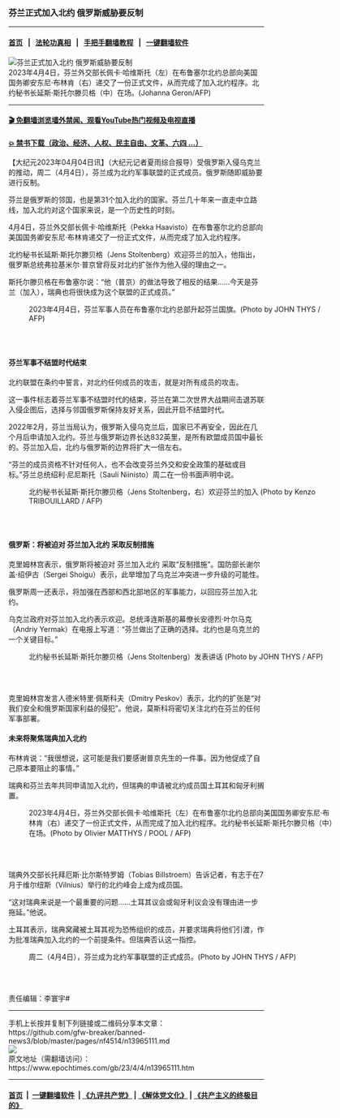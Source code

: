 ### 芬兰正式加入北约 俄罗斯威胁要反制
------------------------

#### [首页](https://github.com/gfw-breaker/banned-news3/blob/master/README.md) &nbsp;&nbsp;|&nbsp;&nbsp; [法轮功真相](https://github.com/begood0513/basic/blob/master/README.md)  &nbsp;&nbsp;|&nbsp;&nbsp; [手把手翻墙教程](https://github.com/gfw-breaker/guides/wiki)  &nbsp;&nbsp;|&nbsp;&nbsp; [一键翻墙软件](https://github.com/gfw-breaker/nogfw/blob/master/README.md)  



<div><img alt="芬兰正式加入北约 俄罗斯威胁要反制" class="attachment-djy_600_400 size-djy_600_400 wp-post-image" src="https://i.epochtimes.com/assets/uploads/2023/04/id13965116-000_33CM2WR-600x400.jpg"/>
<div class="caption">
 2023年4月4日，芬兰外交部长佩卡‧哈维斯托（左）在布鲁塞尔北约总部向美国国务卿安东尼‧布林肯（右）递交了一份正式文件，从而完成了加入北约程序。北约秘书长延斯‧斯托尔滕贝格（中）在场。(Johanna Geron/AFP)
</div></div><hr/>

#### [ 🎬  免翻墙浏览墙外禁闻、观看YouTube热门视频及电视直播](https://github.com/gfw-breaker/HelloWorld)

#### [ 💥  禁书下载（政治、经济、人权、民主自由、文革、六四 ...）](https://github.com/gfw-breaker/books/blob/master/README.md)

<div><p>
 【大纪元2023年04月04日讯】（大纪元记者夏雨综合报导）受俄罗斯入侵乌克兰的推动，周二（4月4日），芬兰成为北约军事联盟的正式成员。俄罗斯随即威胁要进行反制。
</p>
<p>
 芬兰是俄罗斯的邻国，也是第31个加入北约的国家。芬兰几十年来一直走中立路线，加入北约对这个国家来说，是一个历史性的时刻。
</p>
<p>
 4月4日，芬兰外交部长佩卡‧哈维斯托（Pekka Haavisto）在布鲁塞尔北约总部向美国国务卿安东尼‧布林肯递交了一份正式文件，从而完成了加入北约程序。
</p>
<p>
 北约秘书长延斯‧斯托尔滕贝格（Jens Stoltenberg）欢迎芬兰的加入，他指出，俄罗斯总统弗拉基米尔‧普京曾将反对北约扩张作为他入侵的理由之一。
</p>
<p>
 斯托尔滕贝格在布鲁塞尔说：“他（普京）的做法导致了相反的结果……今天是芬兰（加入），瑞典也将很快成为这个联盟的正式成员。”
</p>
<figure aria-describedby="caption-attachment-13965145" class="wp-caption alignnone" id="attachment_13965145" style="width: 600px">
 <ok href="https://i.epochtimes.com/assets/uploads/2023/04/id13965145-000_33CM3RL.jpg" target="_blank">
  <img alt="" class="size-large wp-image-13965145" src="https://i.epochtimes.com/assets/uploads/2023/04/id13965145-000_33CM3RL-600x405.jpg"/>
 </ok>
 <br/><figcaption class="wp-caption-text" id="caption-attachment-13965145">
  2023年4月4日，芬兰军事人员在布鲁塞尔北约总部升起芬兰国旗。(Photo by JOHN THYS / AFP)
 </figcaption><br/>
</figure><br/>
<h4>
 芬兰军事不结盟时代结束
</h4>
<p>
 北约联盟在条约中誓言，对北约任何成员的攻击，就是对所有成员的攻击。
</p>
<p>
 这一事件标志着芬兰军事不结盟时代的结束，芬兰在第二次世界大战期间击退苏联入侵企图后，选择与邻国俄罗斯保持友好关系，因此开启不结盟时代。
</p>
<p>
 2022年2月，芬兰当局认为，俄罗斯入侵乌克兰后，国家已不再安全，因此在几个月后申请加入北约。芬兰与俄罗斯边界长达832英里，是所有欧盟成员国中最长的。芬兰加入后，北约与俄罗斯的边界将扩大一倍左右。
</p>
<p>
 “芬兰的成员资格不针对任何人，也不会改变芬兰外交和安全政策的基础或目标。”芬兰总统绍利‧尼尼斯托（Sauli Niinisto）周二在一份书面声明中说。
</p>
<figure aria-describedby="caption-attachment-13965141" class="wp-caption alignnone" id="attachment_13965141" style="width: 600px">
 <ok href="https://i.epochtimes.com/assets/uploads/2023/04/id13965141-000_33CM2WU.jpg" target="_blank">
  <img alt="" class="size-large wp-image-13965141" src="https://i.epochtimes.com/assets/uploads/2023/04/id13965141-000_33CM2WU-600x397.jpg"/>
 </ok>
 <br/><figcaption class="wp-caption-text" id="caption-attachment-13965141">
  北约秘书长延斯‧斯托尔滕贝格（Jens Stoltenberg，右）欢迎芬兰的加入 (Photo by Kenzo TRIBOUILLARD / AFP)
 </figcaption><br/>
</figure><br/>
<h4>
 俄罗斯：将被迫对
 <ok href="https://www.epochtimes.com/gb/tag/%E8%8A%AC%E5%85%B0%E5%8A%A0%E5%85%A5%E5%8C%97%E7%BA%A6.html">
  芬兰加入北约
 </ok>
 采取反制措施
</h4>
<p>
 克里姆林宫表示，俄罗斯将被迫对
 <ok href="https://www.epochtimes.com/gb/tag/%E8%8A%AC%E5%85%B0%E5%8A%A0%E5%85%A5%E5%8C%97%E7%BA%A6.html">
  芬兰加入北约
 </ok>
 采取“反制措施”。国防部长谢尔盖‧绍伊古（Sergei Shoigu）表示，此举增加了乌克兰冲突进一步升级的可能性。
</p>
<p>
 俄罗斯周一还表示，将加强在西部和西北部地区的军事能力，以回应芬兰加入北约。
</p>
<p>
 乌克兰政府对芬兰加入北约表示欢迎。总统泽连斯基的幕僚长安德烈‧叶尔马克（Andriy Yermak）在电报上写道：“芬兰做出了正确的选择。北约也是乌克兰的一个关键目标。”
</p>
<figure aria-describedby="caption-attachment-13965143" class="wp-caption alignnone" id="attachment_13965143" style="width: 600px">
 <ok href="https://i.epochtimes.com/assets/uploads/2023/04/id13965143-000_33CM3PP.jpg" target="_blank">
  <img alt="" class="size-large wp-image-13965143" src="https://i.epochtimes.com/assets/uploads/2023/04/id13965143-000_33CM3PP-600x391.jpg"/>
 </ok>
 <br/><figcaption class="wp-caption-text" id="caption-attachment-13965143">
  北约秘书长延斯‧斯托尔滕贝格（Jens Stoltenberg）发表讲话 (Photo by JOHN THYS / AFP)
 </figcaption><br/>
</figure><br/>
<p>
 克里姆林宫发言人德米特里‧佩斯科夫（Dmitry Peskov）表示，北约的扩张是“对我们安全和俄罗斯国家利益的侵犯”。他说，莫斯科将密切关注北约在芬兰的任何军事部署。
</p>
<h4>
 未来将聚焦瑞典加入北约
</h4>
<p>
 布林肯说：“我很想说，这可能是我们要感谢普京先生的一件事。因为他促成了自己原本要阻止的事情。”
</p>
<p>
 瑞典和芬兰去年共同申请加入北约，但瑞典的申请被北约成员国土耳其和匈牙利搁置。
</p>
<figure aria-describedby="caption-attachment-13965142" class="wp-caption alignnone" id="attachment_13965142" style="width: 600px">
 <ok href="https://i.epochtimes.com/assets/uploads/2023/04/id13965142-000_33CM3AC.jpg" target="_blank">
  <img alt="" class="size-large wp-image-13965142" src="https://i.epochtimes.com/assets/uploads/2023/04/id13965142-000_33CM3AC-600x428.jpg"/>
 </ok>
 <br/><figcaption class="wp-caption-text" id="caption-attachment-13965142">
  2023年4月4日，芬兰外交部长佩卡‧哈维斯托（左）在布鲁塞尔北约总部向美国国务卿安东尼‧布林肯（右）递交了一份正式文件，从而完成了加入北约程序。北约秘书长延斯‧斯托尔滕贝格（中）在场。(Photo by Olivier MATTHYS / POOL / AFP)
 </figcaption><br/>
</figure><br/>
<p>
 瑞典外交部长托拜厄斯‧比尔斯特罗姆（Tobias Billstroem）告诉记者，有志于在7月于维尔纽斯（Vilnius）举行的北约峰会上成为成员国。
</p>
<p>
 “这对瑞典来说是一个最重要的问题……土耳其议会或匈牙利议会没有理由进一步拖延。”他说。
</p>
<p>
 土耳其表示，瑞典窝藏被土耳其视为恐怖组织的成员，并要求瑞典将他们引渡，作为批准瑞典加入北约的一个前提条件。但瑞典否认这一指控。
</p>
<figure aria-describedby="caption-attachment-13965151" class="wp-caption alignnone" id="attachment_13965151" style="width: 600px">
 <ok href="https://i.epochtimes.com/assets/uploads/2023/04/id13965151-000_33CM3RC.jpg" target="_blank">
  <img alt="" class="size-large wp-image-13965151" src="https://i.epochtimes.com/assets/uploads/2023/04/id13965151-000_33CM3RC-600x400.jpg"/>
 </ok>
 <br/><figcaption class="wp-caption-text" id="caption-attachment-13965151">
  周二（4月4日），芬兰成为北约军事联盟的正式成员。(Photo by JOHN THYS / AFP)
 </figcaption><br/>
</figure><br/>
<p>
 责任编辑：李寰宇#
</p>
</div>
<hr/>
手机上长按并复制下列链接或二维码分享本文章：<br/>
https://github.com/gfw-breaker/banned-news3/blob/master/pages/nf4514/n13965111.md <br/>
<a href='https://github.com/gfw-breaker/banned-news3/blob/master/pages/nf4514/n13965111.md'><img src='https://github.com/gfw-breaker/banned-news3/blob/master/pages/nf4514/n13965111.md.png'/></a> <br/>
原文地址（需翻墙访问）：https://www.epochtimes.com/gb/23/4/4/n13965111.htm


------------------------
#### [首页](https://github.com/gfw-breaker/banned-news3/blob/master/README.md) &nbsp;|&nbsp; [一键翻墙软件](https://github.com/gfw-breaker/nogfw/blob/master/README.md) &nbsp;| [《九评共产党》](https://github.com/gfw-breaker/9ping.md/blob/master/README.md#九评之一评共产党是什么) | [《解体党文化》](https://github.com/gfw-breaker/jtdwh.md/blob/master/README.md) | [《共产主义的终极目的》](https://github.com/gfw-breaker/gczydzjmd.md/blob/master/README.md)


<img src='http://gfw-breaker.win/banned-news3/pages/nf4514/n13965111.md' width='0px' height='0px'/>
